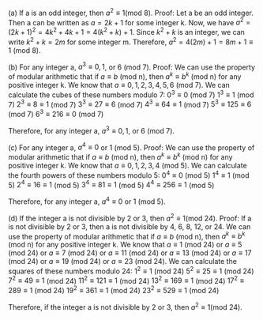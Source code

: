  (a) If a is an odd integer, then $a^2 \equiv 1$(mod 8).
Proof: Let a be an odd integer. Then a can be written as $a = 2k + 1$ for some integer k.
Now, we have $a^2 = (2k + 1)^2 = 4k^2 + 4k + 1 = 4(k^2 + k) + 1$.
Since $k^2 + k$ is an integer, we can write $k^2 + k = 2m$ for some integer m.
Therefore, $a^2 = 4(2m) + 1 = 8m + 1 \equiv 1$ (mod 8).

(b) For any integer a, $a^3 \equiv 0, 1$, or 6 (mod 7).
Proof: We can use the property of modular arithmetic that if $a \equiv b$ (mod n), then $a^k \equiv b^k$ (mod n) for any positive integer k.
We know that $a \equiv 0, 1, 2, 3, 4, 5, 6$ (mod 7).
We can calculate the cubes of these numbers modulo 7:
$0^3 \equiv 0$ (mod 7)
$1^3 \equiv 1$ (mod 7)
$2^3 \equiv 8 \equiv 1$ (mod 7)
$3^3 \equiv 27 \equiv 6$ (mod 7)
$4^3 \equiv 64 \equiv 1$ (mod 7)
$5^3 \equiv 125 \equiv 6$ (mod 7)
$6^3 \equiv 216 \equiv 0$ (mod 7)

Therefore, for any integer a, $a^3 \equiv 0, 1$, or 6 (mod 7).

(c) For any integer a, $a^4 \equiv 0$ or 1 (mod 5).
Proof: We can use the property of modular arithmetic that if $a \equiv b$ (mod n), then $a^k \equiv b^k$ (mod n) for any positive integer k.
We know that $a \equiv 0, 1, 2, 3, 4$ (mod 5).
We can calculate the fourth powers of these numbers modulo 5:
$0^4 \equiv 0$ (mod 5)
$1^4 \equiv 1$ (mod 5)
$2^4 \equiv 16 \equiv 1$ (mod 5)
$3^4 \equiv 81 \equiv 1$ (mod 5)
$4^4 \equiv 256 \equiv 1$ (mod 5)

Therefore, for any integer a, $a^4 \equiv 0$ or 1 (mod 5).

(d) If the integer a is not divisible by 2 or 3, then $a^2 \equiv 1$(mod 24).
Proof: If a is not divisible by 2 or 3, then a is not divisible by 4, 6, 8, 12, or 24.
We can use the property of modular arithmetic that if $a \equiv b$ (mod n), then $a^k \equiv b^k$ (mod n) for any positive integer k.
We know that $a \equiv 1$ (mod 24) or $a \equiv 5$ (mod 24) or $a \equiv 7$ (mod 24) or $a \equiv 11$ (mod 24) or $a \equiv 13$ (mod 24) or $a \equiv 17$ (mod 24) or $a \equiv 19$ (mod 24) or $a \equiv 23$ (mod 24).
We can calculate the squares of these numbers modulo 24:
$1^2 \equiv 1$ (mod 24)
$5^2 \equiv 25 \equiv 1$ (mod 24)
$7^2 \equiv 49 \equiv 1$ (mod 24)
$11^2 \equiv 121 \equiv 1$ (mod 24)
$13^2 \equiv 169 \equiv 1$ (mod 24)
$17^2 \equiv 289 \equiv 1$ (mod 24)
$19^2 \equiv 361 \equiv 1$ (mod 24)
$23^2 \equiv 529 \equiv 1$ (mod 24)

Therefore, if the integer a is not divisible by 2 or 3, then $a^2 \equiv 1$(mod 24).